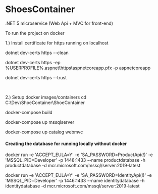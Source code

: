 # ShoesContainer
.NET 5 microservice (Web Api + MVC for front-end)


To run the project on docker 


1.) Install certificate for https running on localhost <br>

dotnet dev-certs https --clean <br>

dotnet dev-certs https -ep %USERPROFILE%\.aspnet\https\aspnetcoreapp.pfx -p aspnetcoreapp <br>

dotnet dev-certs https --trust <br>

<br>

2.) Setup docker images/containers 
  cd C:\Dev\ShoeContainer\ShoeContainer <br>
  
  docker-compose build <br>
  
  docker-compose up mssqlserver <br>
  
  docker-compose up catalog webmvc <br>
  
  
  
 #### <b>Creating the database for running locally without docker</b><br>
  
  docker run -e 'ACCEPT_EULA=Y' -e 'SA_PASSWORD=ProductApi(!)' -e 'MSSQL_PID=Developer' -p 1448:1433 --name productdatabase -h productdatabase -d mcr.microsoft.com/mssql/server:2019-latest <br>

  docker run -e 'ACCEPT_EULA=Y' -e 'SA_PASSWORD=IdentityApi(!)' -e 'MSSQL_PID=Developer' -p 1446:1433 --name identitydatabase -h identitydatabase -d mcr.microsoft.com/mssql/server:2019-latest <br>
  

  
  

